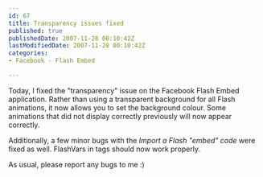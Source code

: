 ```yaml
---
id: 67
title: Transparency issues fixed
published: true
publishedDate: 2007-11-28 00:10:42Z
lastModifiedDate: 2007-11-28 00:10:42Z
categories:
- Facebook - Flash Embed

---
```


Today, I fixed the "transparency" issue on the Facebook Flash Embed application. Rather than using a transparent background for all Flash animations, it now allows you to set the background colour.  Some animations that did not display correctly previously will now appear correctly.

Additionally, a few minor bugs with the *Import a Flash "embed" code* were fixed as well. FlashVars in <embed> tags should now work properly.

As usual, please report any bugs to me :)

